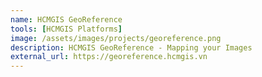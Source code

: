 ```yaml
---
name: HCMGIS GeoReference
tools: [HCMGIS Platforms]
image: /assets/images/projects/georeference.png
description: HCMGIS GeoReference - Mapping your Images
external_url: https://georeference.hcmgis.vn
---
```

